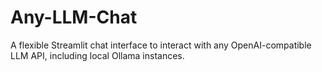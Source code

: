 # Any-LLM-Chat
A flexible Streamlit chat interface to interact with any OpenAI-compatible LLM API, including local Ollama instances.
